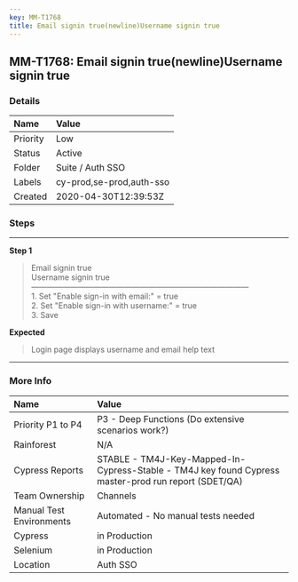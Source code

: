 ```yaml
---
key: MM-T1768
title: Email signin true(newline)Username signin true
---
```


## MM-T1768: Email signin true(newline)Username signin true

### Details

| Name     | Value                    |
| :------- | :----------------------- |
| Priority | Low                      |
| Status   | Active                   |
| Folder   | Suite / Auth SSO         |
| Labels   | cy-prod,se-prod,auth-sso |
| Created  | 2020-04-30T12:39:53Z     |

### Steps

<hr/>

**Step 1**

> <article>Email signin true<br />Username signin true<br />&mdash;&mdash;&mdash;&mdash;&mdash;&mdash;&mdash;&mdash;&mdash;&mdash;&mdash;&mdash;&mdash;&mdash;&mdash;&mdash;&mdash;&mdash;&mdash;&mdash;&mdash;&mdash;&mdash;&mdash;&mdash;&mdash;&mdash;&mdash;<br />1. Set &quot;Enable sign-in with email:&quot; = true<br />2. Set &quot;Enable sign-in with username:&quot; = true<br />3. Save</article>

**Expected**

> <article>Login page displays username and email help text</article>

<hr/>

### More Info

| Name                     | Value                                                                                                |
| :----------------------- | :--------------------------------------------------------------------------------------------------- |
| Priority P1 to P4        | P3 - Deep Functions (Do extensive scenarios work?)                                                   |
| Rainforest               | N/A                                                                                                  |
| Cypress Reports          | STABLE - TM4J-Key-Mapped-In-Cypress-Stable - TM4J key found Cypress master-prod run report (SDET/QA) |
| Team Ownership           | Channels                                                                                             |
| Manual Test Environments | Automated - No manual tests needed                                                                   |
| Cypress                  | in Production                                                                                        |
| Selenium                 | in Production                                                                                        |
| Location                 | Auth SSO                                                                                             |
